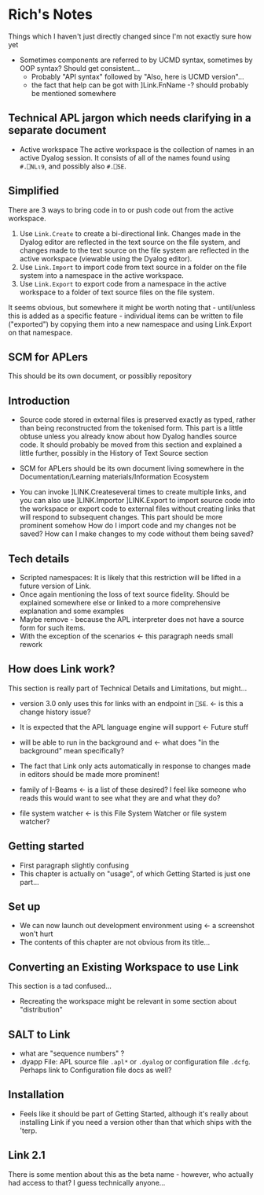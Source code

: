# Rich's Notes
Things which I haven't just directly changed since I'm not exactly sure how yet

- Sometimes components are referred to by UCMD syntax, sometimes by OOP syntax? Should get consistent...
	- Probably "API syntax" followed by "Also, here is UCMD version"...
	- the fact that help can be got with ]Link.FnName -? should probably be mentioned somewhere

## Technical APL jargon which needs clarifying in a separate document
- Active workspace
	The active workspace is the collection of names in an active Dyalog session. It consists of all of the names found using `#.⎕NL⍳9`, and possibly also `#.⎕SE`.

## Simplified
There are 3 ways to bring code in to or push code out from the active workspace.
1. Use `Link.Create` to create a bi-directional link. Changes made in the Dyalog editor are reflected in the text source on the file system, and changes made to the text source on the file system are reflected in the active workspace (viewable using the Dyalog editor).
1. Use `Link.Import` to import code from text source in a folder on the file system into a namespace in the active workspace.
1. Use `Link.Export` to export code from a namespace in the active workspace to a folder of text source files on the file system.

It seems obvious, but somewhere it might be worth noting that - until/unless this is added as a specific feature - individual items can be written to file ("exported") by copying them into a new namespace and using Link.Export on that namespace.

## SCM for APLers
This should be its own document, or possibliy repository

## Introduction
- Source code stored in external files is preserved exactly as typed, rather than being reconstructed from the tokenised form.
	This part is a little obtuse unless you already know about how Dyalog handles source code. It should probably be moved from this section and explained a little further, possibly in the History of Text Source section
- SCM for APLers should be its own document living somewhere in the Documentation/Learning materials/Information Ecosystem

- You can invoke ]LINK.Createseveral times to create multiple links, and you can also use ]LINK.Importor ]LINK.Export to import source code into the workspace or export code to external files without creating links that will respond to subsequent changes. 
	This part should be more prominent somehow
	How do I import code and my changes not be saved?
	How can I make changes to my code without them being saved?

## Tech details
- Scripted namespaces: It is likely that this restriction will be lifted in a future version of Link.
- Once again mentioning the loss of text source fidelity. Should be explained somewhere else or linked to a more comprehensive explanation and some examples
- Maybe remove - because the APL interpreter does not have a source form for such items.
- With the exception of the scenarios ← this paragraph needs small rework

## How does Link work?
This section is really part of Technical Details and Limitations, but might...
- version 3.0 only uses this for links with an endpoint in `⎕SE`. ← is this a change history issue?
- It is expected that the APL language engine will support ← Future stuff
- will be able to run in the background and ← what does "in the background" mean specifically?

- The fact that Link only acts automatically in response to changes made in editors should be made more prominent!
- family of I-Beams  ← is a list of these desired? I feel like someone who reads this would want to see what they are and what they do?
- file system watcher ← is this File System Watcher or file system watcher?

## Getting started
- First paragraph slightly confusing
- This chapter is actually on "usage", of which Getting Started is just one part...

## Set up
- We can now launch out development environment using ← a screenshot won't hurt
- The contents of this chapter are not obvious from its title...

## Converting an Existing Workspace to use Link
This section is a tad confused...
- Recreating the workspace might be relevant in some section about "distribution"

## SALT to Link
- what are "sequence numbers" ?
- .dyapp File: APL source file `.apl*` or `.dyalog` or configuration file `.dcfg`. Perhaps link to Configuration file docs as well?

## Installation
- Feels like it should be part of Getting Started, although it's really about installing Link if you need a version other than that which ships with the 'terp.

## Link 2.1
There is some mention about this as the beta name - however, who actually had access to that? I guess technically anyone...